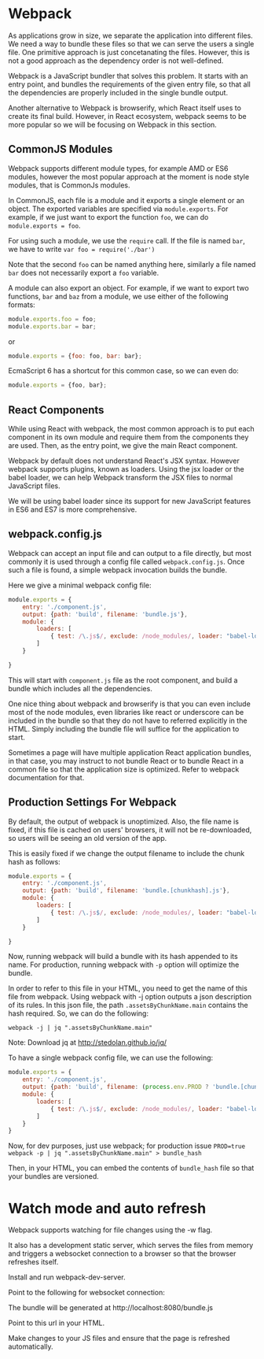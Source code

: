 # Webpack

As applications grow in size, we separate the application into different
files. We need a way to bundle these files so that we can serve the users a
single file. One primitive approach is just concetanating the files. However,
this is not a good approach as the dependency order is not well-defined.

Webpack is a JavaScript bundler that solves this problem. It starts with an
entry point, and bundles the requirements of the given entry file, so that all
the dependencies are properly included in the single bundle output.

Another alternative to Webpack is browserify, which React itself uses to
create its final build. However, in React ecosystem, webpack seems to be more
popular so we will be focusing on Webpack in this section.

## CommonJS Modules

Webpack supports different module types, for example AMD or ES6 modules, however
the most popular approach at the moment is node style modules, that is CommonJs modules.

In CommonJS, each file is a module and it exports a single element or an object. The exported variables are specified via
`module.exports`. For example, if we just want to export the function `foo`, we can do `module.exports = foo`.

For using such a module, we use the `require` call. If the file is named `bar`, we have to write `var foo = require('./bar')`

Note that the second `foo` can be named anything here, similarly a file named `bar` does not necessarily export a `foo` variable.

A module can also export an object. For example, if we want to export two functions, `bar` and `baz` from a module, we use either of the following formats:

```js
module.exports.foo = foo;
module.exports.bar = bar;
```
or

```js
module.exports = {foo: foo, bar: bar};
```

EcmaScript 6 has a shortcut for this common case, so we can even do:

```js
module.exports = {foo, bar};
```

## React Components

While using React with webpack, the most common approach is to put each component in its own module and require them from the components they are used. Then, as the entry point, we give the main React component.

Webpack by default does not understand React's JSX syntax. However webpack supports plugins, known as loaders. Using the jsx loader or the babel loader, we can help Webpack transform the JSX files to normal JavaScript files.

We will be using babel loader since its support for new JavaScript features in ES6 and ES7 is more comprehensive.

## webpack.config.js

Webpack can accept an input file and can output to a file directly, but most commonly it is used through a config file called `webpack.config.js`. Once such a file is found, a simple webpack invocation builds the bundle.

Here we give a minimal webpack config file:
```js
module.exports = {
    entry: './component.js',
    output: {path: 'build', filename: 'bundle.js'},
    module: {
        loaders: [
            { test: /\.js$/, exclude: /node_modules/, loader: "babel-loader"}
        ]
    }

}
```

This will start with `component.js` file as the root component, and build a bundle which includes all the dependencies.

One nice thing about webpack and browserify is that you can even include most of the node modules, even libraries like react or underscore can be included in the bundle so that they do not have to referred explicitly in the HTML. Simply including the bundle file will suffice for the application to start.

Sometimes a page will have multiple application React application bundles, in that case, you may instruct to not bundle React or to bundle React in a common file so that the application size is optimized. Refer to webpack documentation for that.

## Production Settings For Webpack

By default, the output of webpack is unoptimized. Also, the file name is fixed, if this file is cached on users' browsers, it will not be re-downloaded, so users will be seeing an old version of the app.

This is easily fixed if we change the output filename to include the chunk hash as follows:

```js
module.exports = {
    entry: './component.js',
    output: {path: 'build', filename: 'bundle.[chunkhash].js'},
    module: {
        loaders: [
            { test: /\.js$/, exclude: /node_modules/, loader: "babel-loader"}
        ]
    }

}
```

Now, running webpack will build a bundle with its hash appended to its
name. For production, running webpack with `-p` option will optimize the
bundle.

In order to refer to this file in your HTML, you need to get the name of this file from webpack. Using webpack with -j option outputs a json description of its rules. In this json file, the path `.assetsByChunkName.main` contains the hash required. So, we can do the following:
```
webpack -j | jq ".assetsByChunkName.main"
```

Note: Download jq at http://stedolan.github.io/jq/

To have a single webpack config file, we can use the following:
```js
module.exports = {
    entry: './component.js',
    output: {path: 'build', filename: (process.env.PROD ? 'bundle.[chunkhash].js' : 'bundle')},
    module: {
        loaders: [
            { test: /\.js$/, exclude: /node_modules/, loader: "babel-loader"}
        ]
    }
}
```

Now, for dev purposes, just use webpack; for production issue `PROD=true webpack -p | jq ".assetsByChunkName.main" > bundle_hash`

Then, in your HTML, you can embed the contents of `bundle_hash` file so that your bundles are versioned.

# Watch mode and auto refresh

Webpack supports watching for file changes using the -w flag.

It also has a development static server, which serves the files from memory
and triggers a websocket connection to a browser so that the browser refreshes
itself.

Install and run webpack-dev-server.

Point to the following for websocket connection:

<script src="http://localhost:8080/webpack-dev-server.js"></script>

The bundle will be generated at http://localhost:8080/bundle.js

Point to this url in your HTML.

Make changes to your JS files and ensure that the page is refreshed automatically.
